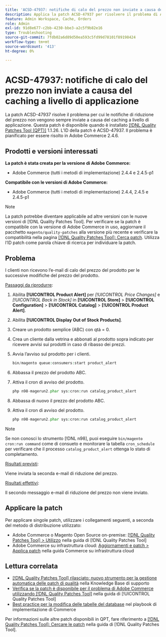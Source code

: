 ```yaml
---
title: 'ACSD-47937: notifiche di calo del prezzo non inviate a causa del caching a livello di applicazione'
description: Applica la patch ACSD-47937 per risolvere il problema di Adobe Commerce, in cui le notifiche di riduzione del prezzo non vengono sempre inviate a causa del caching a livello di applicazione.
feature: Admin Workspace, Cache, Orders
role: Admin
exl-id: 91d8e677-c2bb-4230-bbe3-a2c5f9b82e16
type: Troubleshooting
source-git-commit: 7fdb02a6d89d50ea593c5fd99d78101f89198424
workflow-type: tm+mt
source-wordcount: '413'
ht-degree: 0%

---
```


# ACSD-47937: notifiche di calo del prezzo non inviate a causa del caching a livello di applicazione

La patch ACSD-47937 risolve il problema per cui le notifiche di riduzione del prezzo non vengono sempre inviate a causa del caching a livello di applicazione. Questa patch è disponibile quando è installato [[!DNL Quality Patches Tool (QPT)]](https://experienceleague.adobe.com/en/docs/commerce-operations/tools/quality-patches-tool/quality-patches-tool-to-self-serve-quality-patches) 1.1.26. L’ID della patch è ACSD-47937. Il problema è pianificato per essere risolto in Adobe Commerce 2.4.6.

## Prodotti e versioni interessati

**La patch è stata creata per la versione di Adobe Commerce:**

* Adobe Commerce (tutti i metodi di implementazione) 2.4.4 e 2.4.5-p1

**Compatibile con le versioni di Adobe Commerce:**

* Adobe Commerce (tutti i metodi di implementazione) 2.4.4, 2.4.5 e 2.4.5-p1

>[!NOTE]
>
>La patch potrebbe diventare applicabile ad altre versioni con le nuove versioni di [!DNL Quality Patches Tool]. Per verificare se la patch è compatibile con la versione di Adobe Commerce in uso, aggiornare il pacchetto `magento/quality-patches` alla versione più recente e verificare la compatibilità nella pagina [[!DNL Quality Patches Tool]: Cerca patch](https://experienceleague.adobe.com/tools/commerce-quality-patches/index.html). Utilizza l’ID patch come parola chiave di ricerca per individuare la patch.

## Problema

I clienti non ricevono l’e-mail di calo del prezzo del prodotto per le successive modifiche del prezzo del prodotto.

<u>Passaggi da riprodurre</u>:

1. Abilita **[!UICONTROL Product Alert]** per *[!UICONTROL Price Changes]* e *[!UICONTROL Back in Stock]* in **[!UICONTROL Store]** > **[!UICONTROL Configuration]** > **[!UICONTROL Catalog]** > **[!UICONTROL Product Alert]**.
1. Abilita **[!UICONTROL Display Out of Stock Products]**.
1. Creare un prodotto semplice (ABC) con qtà = 0.
1. Crea un cliente dalla vetrina e abbonati al prodotto sopra indicato per ricevere avvisi sui prodotti in caso di ribasso dei prezzi.
1. Avvia l’avviso sul prodotto per i clienti.

   ```PHP
   bin/magento queue:consumers:start product_alert
   ```

1. Abbassa il prezzo del prodotto ABC.
1. Attiva il cron di avviso del prodotto.

   ```PHP
   php n98-magerun2.phar sys:cron:run catalog_product_alert
   ```

1. Abbassa di nuovo il prezzo del prodotto ABC.
1. Attiva il cron di avviso del prodotto.

   ```PHP
   php n98-magerun2.phar sys:cron:run catalog_product_alert
   ```

>[!NOTE]
>
>Se non conosci lo strumento [!DNL n98], puoi eseguire `bin/magento cron:run command` come di consueto e monitorare la tabella `cron_schedule` per verificare che il processo `catalog_product_alert` ottenga lo stato di completamento.

<u>Risultati previsti</u>:

Viene inviata la seconda e-mail di riduzione del prezzo.

<u>Risultati effettivi</u>:

Il secondo messaggio e-mail di riduzione del prezzo non viene inviato.

## Applicare la patch

Per applicare singole patch, utilizzare i collegamenti seguenti, a seconda del metodo di distribuzione utilizzato:

* Adobe Commerce o Magento Open Source on-premise: [[!DNL Quality Patches Tool] > Utilizzo](/help/tools/quality-patches-tool/usage.md) nella guida di [!DNL Quality Patches Tool]
* Adobe Commerce su infrastruttura cloud: [Aggiornamenti e patch > Applica patch](https://experienceleague.adobe.com/docs/commerce-cloud-service/user-guide/develop/upgrade/apply-patches.html) nella guida Commerce su infrastruttura cloud

## Lettura correlata

* [[!DNL Quality Patches Tool] rilasciato: nuovo strumento per la gestione automatica delle patch di qualità](https://experienceleague.adobe.com/en/docs/commerce-operations/tools/quality-patches-tool/quality-patches-tool-to-self-serve-quality-patches) nella Knowledge Base di supporto
* [Verifica se la patch è disponibile per il problema di Adobe Commerce utilizzando  [!DNL Quality Patches Tool]](/help/tools/quality-patches-tool/patches-available-in-qpt/check-patch-for-magento-issue-with-magento-quality-patches.md) nella guida di [!UICONTROL Quality Patches Tool]
* [Best practice per la modifica delle tabelle del database](https://experienceleague.adobe.com/en/docs/commerce-operations/implementation-playbook/best-practices/development/modifying-core-and-third-party-tables#why-adobe-recommends-avoiding-modifications) nel playbook di implementazione di Commerce


Per informazioni sulle altre patch disponibili in QPT, fare riferimento a [[!DNL Quality Patches Tool]: Cercare le patch](https://experienceleague.adobe.com/tools/commerce-quality-patches/index.html) nella guida di [!DNL Quality Patches Tool].
